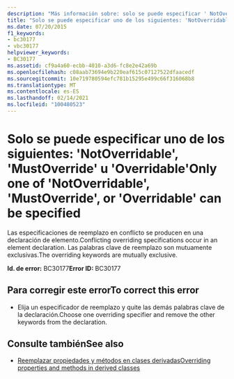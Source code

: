 ```yaml
---
description: "Más información sobre: solo se puede especificar ' NotOverridable ', ' MustOverride ' u ' Overridable '"
title: "Solo se puede especificar uno de los siguientes: 'NotOverridable', 'MustOverride' u 'Overridable'"
ms.date: 07/20/2015
f1_keywords:
- bc30177
- vbc30177
helpviewer_keywords:
- BC30177
ms.assetid: cf9a4a60-ecbb-4010-a3d6-fc8e2e42a69b
ms.openlocfilehash: c08aab73694e9b220eaf615c07127522dfaacedf
ms.sourcegitcommit: 10e719780594efc781b15295e499c66f316068b8
ms.translationtype: MT
ms.contentlocale: es-ES
ms.lasthandoff: 02/14/2021
ms.locfileid: "100480523"
---
```

# <a name="only-one-of-notoverridable-mustoverride-or-overridable-can-be-specified"></a><span data-ttu-id="39304-103">Solo se puede especificar uno de los siguientes: 'NotOverridable', 'MustOverride' u 'Overridable'</span><span class="sxs-lookup"><span data-stu-id="39304-103">Only one of 'NotOverridable', 'MustOverride', or 'Overridable' can be specified</span></span>

<span data-ttu-id="39304-104">Las especificaciones de reemplazo en conflicto se producen en una declaración de elemento.</span><span class="sxs-lookup"><span data-stu-id="39304-104">Conflicting overriding specifications occur in an element declaration.</span></span> <span data-ttu-id="39304-105">Las palabras clave de reemplazo son mutuamente exclusivas.</span><span class="sxs-lookup"><span data-stu-id="39304-105">The overriding keywords are mutually exclusive.</span></span>  
  
 <span data-ttu-id="39304-106">**Id. de error:** BC30177</span><span class="sxs-lookup"><span data-stu-id="39304-106">**Error ID:** BC30177</span></span>  
  
## <a name="to-correct-this-error"></a><span data-ttu-id="39304-107">Para corregir este error</span><span class="sxs-lookup"><span data-stu-id="39304-107">To correct this error</span></span>  
  
- <span data-ttu-id="39304-108">Elija un especificador de reemplazo y quite las demás palabras clave de la declaración.</span><span class="sxs-lookup"><span data-stu-id="39304-108">Choose one overriding specifier and remove the other keywords from the declaration.</span></span>  
  
## <a name="see-also"></a><span data-ttu-id="39304-109">Consulte también</span><span class="sxs-lookup"><span data-stu-id="39304-109">See also</span></span>

- [<span data-ttu-id="39304-110">Reemplazar propiedades y métodos en clases derivadas</span><span class="sxs-lookup"><span data-stu-id="39304-110">Overriding properties and methods in derived classes</span></span>](../programming-guide/language-features/objects-and-classes/inheritance-basics.md#overriding-properties-and-methods-in-derived-classes)
